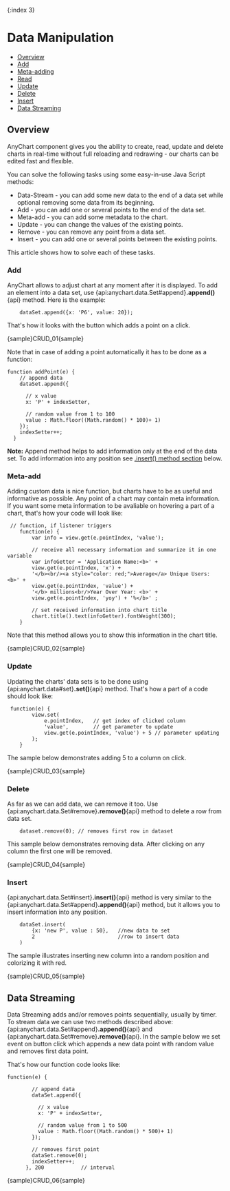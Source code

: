 {:index 3}
# Data Manipulation

* [Overview](#overview)
 * [Add](#add)
 * [Meta-adding](#Meta-add)
 * [Read](#read)
 * [Update](#update)
 * [Delete](#delete)
 * [Insert](#insert)
* [Data Streaming](#data_streaming)

## Overview

AnyChart component gives you the ability to create, read, update and delete charts in real-time without full reloading and redrawing - our charts can be edited fast and flexible.
  
  
You can solve the following tasks using some easy-in-use Java Script methods:
  
  
 * Data-Stream - you can add some new data to the end of a data set while optional removing some data from its beginning. 
 * Add - you can add one or several points to the end of the data set.
 * Meta-add - you can add some metadata to the chart.
 * Update - you can change the values of the existing points.
 * Remove - you can remove any point from a data set.
 * Insert - you can add one or several points between the existing points.
  
  
This article shows how to solve each of these tasks.

### Add

AnyChart allows to adjust chart at any moment after it is displayed. To add an element into a data set, use {api:anychart.data.Set#append}**.append()**{api} method. 
Here is the example:

```
    dataSet.append({x: 'P6', value: 20});
```

That's how it looks with the button which adds a point on a click.

{sample}CRUD\_01{sample}

Note that in case of adding a point automatically it has to be done as a function:

```
function addPoint(e) {
    // append data
    dataSet.append({

      // x value
      x: 'P' + indexSetter,

      // random value from 1 to 100
      value : Math.floor((Math.random() * 100)+ 1)
    });
    indexSetter++;
  }
```

**Note:**
Append method helps to add information only at the end of the data set. To add information into any position see
 [.insert() method section](#insert) below.

### Meta-add
Adding custom data is nice function, but charts have to be as useful and informative as possible. Any point of a chart may contain meta information. If you want some meta information to be avaliable on hovering a part of a chart, that's how your code will look like: 

```
 // function, if listener triggers
    function(e) {
        var info = view.get(e.pointIndex, 'value');

        // receive all necessary information and summarize it in one variable
        var infoGetter = 'Application Name:<b>' +
        view.get(e.pointIndex, 'x') +
        '</b><br/><a style="color: red;">Average</a> Unique Users: <b>' +
        view.get(e.pointIndex, 'value') +
        '</b> millions<br/>Year Over Year: <b>' +
        view.get(e.pointIndex, 'yoy') + '%</b>' ;

        // set received information into chart title
        chart.title().text(infoGetter).fontWeight(300);
    }
```

Note that this method allows you to show this information in the chart title.

{sample}CRUD\_02{sample}

### Update

Updating the charts' data sets is to be done using {api:anychart.data#set}**.set()**{api} method.  That's how a part of a code should look like:
```
 function(e) {
        view.set(
            e.pointIndex,   // get index of clicked column
            'value',        // get parameter to update
            view.get(e.pointIndex, 'value') + 5 // parameter updating
        );
    }
```
The sample below demonstrates adding 5 to a column on click.

{sample}CRUD\_03{sample}

### Delete

As far as we can add data, we can remove it too. Use {api:anychart.data.Set#remove}**.remove()**{api} method to delete a row from data set.

```
    dataset.remove(0); // removes first row in dataset
```

This sample below demonstrates removing data. After clicking on any column the first one will be removed. 

{sample}CRUD\_04{sample}

### Insert

{api:anychart.data.Set#insert}**.insert()**{api} method is very similar to the {api:anychart.data.Set#append}**.append()**{api} method, but it allows you to insert information into any position.

```
    dataSet.insert(
        {x: 'new P', value : 50},   //new data to set
        2                           //row to insert data
    )
```

The sample illustrates inserting new column into a random position and colorizing it with red.

{sample}CRUD\_05{sample}

## Data Streaming

Data Streaming adds and/or removes points sequentially, usually by timer. To stream data we can use two methods described above: {api:anychart.data.Set#append}**.append()**{api} and {api:anychart.data.Set#remove}**.remove()**{api}. In the sample below we set event on button click which appends a new data point with random value and removes first data point.

That's how our function code looks like:

```
function(e) {

        // append data
        dataSet.append({

          // x value
          x: 'P' + indexSetter,

          // random value from 1 to 500
          value : Math.floor((Math.random() * 500)+ 1)
        });

        // removes first point
        dataSet.remove(0);
        indexSetter++;
      }, 200            // interval 
```

{sample}CRUD\_06{sample}
 
